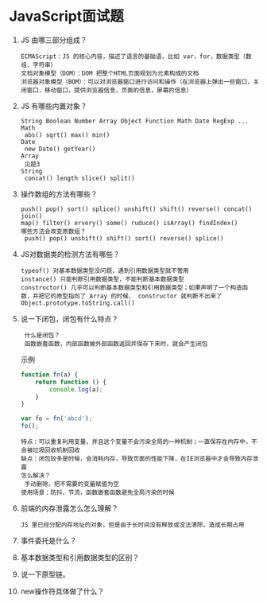 # JavaScript面试题

1. JS 由哪三部分组成？

   ```
   ECMAScript：JS 的核心内容，描述了语言的基础语，比如 var，for，数据类型（数组、字符串）
   文档对象模型（DOM）：DOM 把整个HTML页面规划为元素构成的文档
   浏览器对象模型（BOM）：可以对浏览器窗口进行访问和操作（在浏览器上弹出一些窗口，关闭窗口，移动窗口，提供浏览器信息，页面的信息，屏幕的信息）
   ```

   

2. JS 有哪些内置对象？

   ```
   String Boolean Number Array Object Function Math Date RegExp ...
   Math
   	abs() sqrt() max() min()
   Date
   	new Date() getYear()
   Array
   	见题3
   String
   	concat() length slice() split()
   ```

   

3. 操作数组的方法有哪些？

   ```
   push() pop() sort() splice() unshift() shift() reverse() concat() join()
   map() filter() ervery() some() ruduce() isArray() findIndex()
   哪些方法会改变原数组？
   	push() pop() unshift() shift() sort() reverse() splice()
   ```

   

4. JS对数据类的检测方法有哪些？

   ```
   typeof() 对基本数据类型没问题，遇到引用数据类型就不管用
   instance() 只能判断引用数据类型，不能判断基本数据类型
   constructor() 几乎可以判断基本数据类型和引用数据类型；如果声明了一个构造函数，并把它的原型指向了 Array 的时候， constructor 就判断不出来了Object.prototype.toString.call()
   ```

   

5. 说一下闭包，闭包有什么特点？

   ```
    什么是闭包？
    函数嵌套函数，内部函数被外部函数返回并保存下来时，就会产生闭包
   ```

   示例

   ```js
   function fn(a) { 
       return function () {
           console.log(a);
       }
   }
   
   var fo = fn('abcd');
   fo();
   ```

   ```
   特点：可以重复利用变量，并且这个变量不会污染全局的一种机制；一直保存在内存中，不会被垃圾回收机制回收
   缺点：闭包较多是时候，会消耗内存，导致页面的性能下降，在IE浏览器中才会导致内存泄露
   怎么解决？
   	手动删除，把不需要的变量赋值为空
   使用场景：防抖，节流，函数嵌套函数避免全局污染的时候
   ```

   

6. 前端的内存泄露怎么怎么理解？

   ```
   JS 里已经分配内存地址的对象，但是由于长时间没有释放或没法清除，造成长期占用
   ```

   

7. 事件委托是什么？

8. 基本数据类型和引用数据类型的区别？

9. 说一下原型链。

10. new操作符具体做了什么？